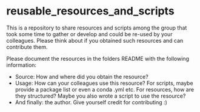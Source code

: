 # reusable_resources_and_scripts

This is a repository to share resources and scripts among the group that took some time to gather or develop and could be re-used by your colleagues. Please think about if you obtained such resources and can contribute them.

Please document the resources in the folders README with the following information:
- Source: How and where did you obtain the resource?
- Usage: How can your colleagues use this resource? For scripts, maybe provide a package list or even a conda .yml etc. For resources, how are they structured? Maybe you also wrote a script to use the resource?
- And finally: the author. Give yourself credit for contributing :)
